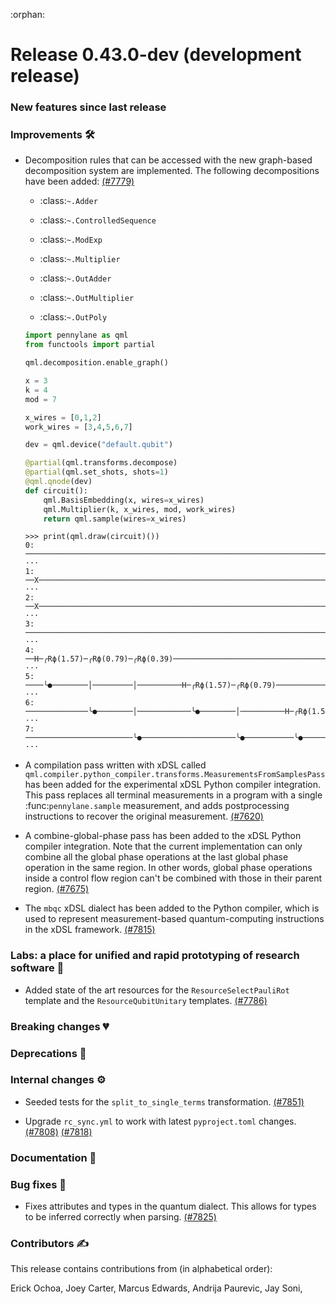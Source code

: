 :orphan:

# Release 0.43.0-dev (development release)

<h3>New features since last release</h3>

<h3>Improvements 🛠</h3>

* Decomposition rules that can be accessed with the new graph-based decomposition system are
  implemented. The following decompositions have been added:
    [(#7779)](https://github.com/PennyLaneAI/pennylane/pull/7779)

    * :class:`~.Adder`
    
    * :class:`~.ControlledSequence`
  
    * :class:`~.ModExp`

    * :class:`~.Multiplier`

    * :class:`~.OutAdder`

    * :class:`~.OutMultiplier`

    * :class:`~.OutPoly`

  ```python
  import pennylane as qml
  from functools import partial
  
  qml.decomposition.enable_graph()
  
  x = 3
  k = 4
  mod = 7
  
  x_wires = [0,1,2]
  work_wires = [3,4,5,6,7]
  
  dev = qml.device("default.qubit")
  
  @partial(qml.transforms.decompose)
  @partial(qml.set_shots, shots=1)
  @qml.qnode(dev)
  def circuit():
      qml.BasisEmbedding(x, wires=x_wires)
      qml.Multiplier(k, x_wires, mod, work_wires)
      return qml.sample(wires=x_wires)
  ```

  ```pycon
  >>> print(qml.draw(circuit)())
  0: ───────────────────────────────────────────────────────────────────────────────╭●──────── ···
  1: ──X────────────────────────────────────────────────────────────────────────────│───────── ···
  2: ──X────────────────────────────────────────────────────────────────────────────│───────── ···
  3: ───────────────────────────────────────────────────────────────────────────────│───────── ···
  4: ──H─╭Rϕ(1.57)─╭Rϕ(0.79)─╭Rϕ(0.39)────────────────────────────────────────╭SWAP─╰Rϕ(12.57) ···
  5: ────╰●────────│─────────│──────────H─╭Rϕ(1.57)─╭Rϕ(0.79)─────────────────│─────╭SWAP───── ···
  6: ──────────────╰●────────│────────────╰●────────│──────────H─╭Rϕ(1.57)────│─────╰SWAP───── ···
  7: ────────────────────────╰●─────────────────────╰●───────────╰●─────────H─╰SWAP─────────── ···
  ```

* A compilation pass written with xDSL called `qml.compiler.python_compiler.transforms.MeasurementsFromSamplesPass`
  has been added for the experimental xDSL Python compiler integration. This pass replaces all
  terminal measurements in a program with a single :func:`pennylane.sample` measurement, and adds
  postprocessing instructions to recover the original measurement.
  [(#7620)](https://github.com/PennyLaneAI/pennylane/pull/7620)

* A combine-global-phase pass has been added to the xDSL Python compiler integration.
  Note that the current implementation can only combine all the global phase operations at
  the last global phase operation in the same region. In other words, global phase operations inside a control flow region can't be combined with those in their parent 
  region.
  [(#7675)](https://github.com/PennyLaneAI/pennylane/pull/7675)

* The `mbqc` xDSL dialect has been added to the Python compiler, which is used to represent
  measurement-based quantum-computing instructions in the xDSL framework.
  [(#7815)](https://github.com/PennyLaneAI/pennylane/pull/7815)


<h3>Labs: a place for unified and rapid prototyping of research software 🧪</h3>

* Added state of the art resources for the `ResourceSelectPauliRot` template and the
  `ResourceQubitUnitary` templates.
  [(#7786)](https://github.com/PennyLaneAI/pennylane/pull/7786)

<h3>Breaking changes 💔</h3>

<h3>Deprecations 👋</h3>

<h3>Internal changes ⚙️</h3>

* Seeded tests for the `split_to_single_terms` transformation.
  [(#7851)](https://github.com/PennyLaneAI/pennylane/pull/7851)

* Upgrade `rc_sync.yml` to work with latest `pyproject.toml` changes.
  [(#7808)](https://github.com/PennyLaneAI/pennylane/pull/7808)
  [(#7818)](https://github.com/PennyLaneAI/pennylane/pull/7818)

<h3>Documentation 📝</h3>

<h3>Bug fixes 🐛</h3>

* Fixes attributes and types in the quantum dialect.
  This allows for types to be inferred correctly when parsing.
  [(#7825)](https://github.com/PennyLaneAI/pennylane/pull/7825)

<h3>Contributors ✍️</h3>

This release contains contributions from (in alphabetical order):

Erick Ochoa,
Joey Carter,
Marcus Edwards,
Andrija Paurevic,
Jay Soni,
